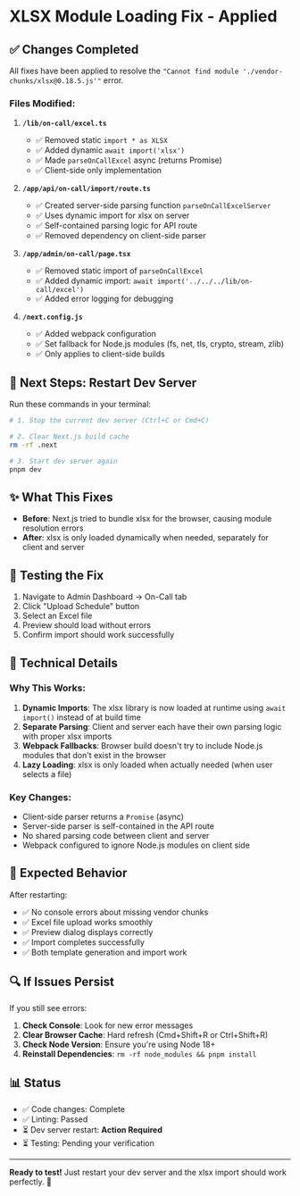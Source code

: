 # XLSX Module Loading Fix - Applied

## ✅ Changes Completed

All fixes have been applied to resolve the `"Cannot find module './vendor-chunks/xlsx@0.18.5.js'"` error.

### Files Modified:

1. **`/lib/on-call/excel.ts`**
   - ✅ Removed static `import * as XLSX`
   - ✅ Added dynamic `await import('xlsx')`
   - ✅ Made `parseOnCallExcel` async (returns Promise)
   - ✅ Client-side only implementation

2. **`/app/api/on-call/import/route.ts`**
   - ✅ Created server-side parsing function `parseOnCallExcelServer`
   - ✅ Uses dynamic import for xlsx on server
   - ✅ Self-contained parsing logic for API route
   - ✅ Removed dependency on client-side parser

3. **`/app/admin/on-call/page.tsx`**
   - ✅ Removed static import of `parseOnCallExcel`
   - ✅ Added dynamic import: `await import('../../../lib/on-call/excel')`
   - ✅ Added error logging for debugging

4. **`/next.config.js`**
   - ✅ Added webpack configuration
   - ✅ Set fallback for Node.js modules (fs, net, tls, crypto, stream, zlib)
   - ✅ Only applies to client-side builds

## 🚀 Next Steps: Restart Dev Server

Run these commands in your terminal:

```bash
# 1. Stop the current dev server (Ctrl+C or Cmd+C)

# 2. Clear Next.js build cache
rm -rf .next

# 3. Start dev server again
pnpm dev
```

## ✨ What This Fixes

- **Before**: Next.js tried to bundle xlsx for the browser, causing module resolution errors
- **After**: xlsx is only loaded dynamically when needed, separately for client and server

## 🧪 Testing the Fix

1. Navigate to Admin Dashboard → On-Call tab
2. Click "Upload Schedule" button
3. Select an Excel file
4. Preview should load without errors
5. Confirm import should work successfully

## 📝 Technical Details

### Why This Works:

1. **Dynamic Imports**: The xlsx library is now loaded at runtime using `await import()` instead of at build time
2. **Separate Parsing**: Client and server each have their own parsing logic with proper xlsx imports
3. **Webpack Fallbacks**: Browser build doesn't try to include Node.js modules that don't exist in the browser
4. **Lazy Loading**: xlsx is only loaded when actually needed (when user selects a file)

### Key Changes:

- Client-side parser returns a `Promise` (async)
- Server-side parser is self-contained in the API route
- No shared parsing code between client and server
- Webpack configured to ignore Node.js modules on client side

## 🎯 Expected Behavior

After restarting:

- ✅ No console errors about missing vendor chunks
- ✅ Excel file upload works smoothly
- ✅ Preview dialog displays correctly
- ✅ Import completes successfully
- ✅ Both template generation and import work

## 🔍 If Issues Persist

If you still see errors:

1. **Check Console**: Look for new error messages
2. **Clear Browser Cache**: Hard refresh (Cmd+Shift+R or Ctrl+Shift+R)
3. **Check Node Version**: Ensure you're using Node 18+
4. **Reinstall Dependencies**: `rm -rf node_modules && pnpm install`

## 📊 Status

- ✅ Code changes: Complete
- ✅ Linting: Passed
- ⏳ Dev server restart: **Action Required**
- ⏳ Testing: Pending your verification

---

**Ready to test!** Just restart your dev server and the xlsx import should work perfectly. 🎉
